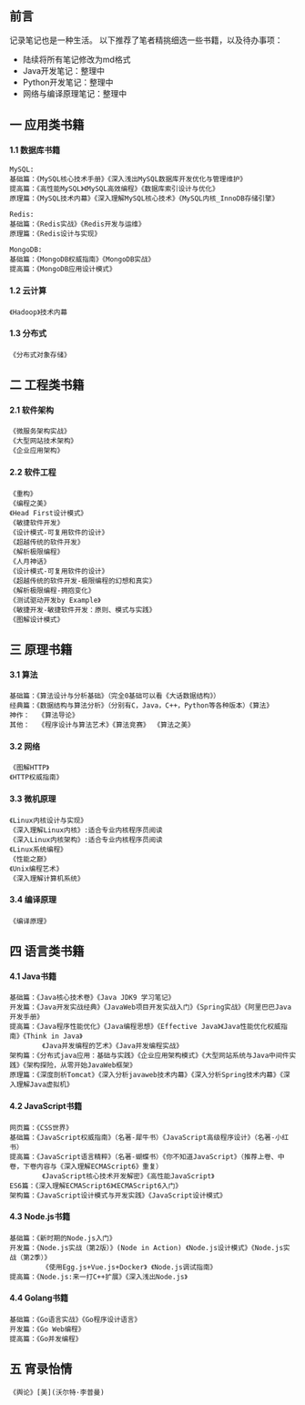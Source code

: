 ##  前言
记录笔记也是一种生活。
以下推荐了笔者精挑细选一些书籍，以及待办事项：
- 陆续将所有笔记修改为md格式
- Java开发笔记：整理中
- Python开发笔记：整理中
- 网络与编译原理笔记：整理中

## 一 应用类书籍
#### 1.1 数据库书籍
```
MySQL:
基础篇：《MySQL核心技术手册》《深入浅出MySQL数据库开发优化与管理维护》
提高篇：《高性能MySQL》《MySQL高效编程》《数据库索引设计与优化》
原理篇：《MySQL技术内幕》《深入理解MySQL核心技术》《MySQL内核_InnoDB存储引擎》

Redis:
基础篇：《Redis实战》《Redis开发与运维》  
原理篇：《Redis设计与实现》    

MongoDB:
基础篇：《MongoDB权威指南》《MongoDB实战》
提高篇：《MongoDB应用设计模式》

```

#### 1.2 云计算
```
《Hadoop》技术内幕
```

#### 1.3 分布式
```
《分布式对象存储》
```

## 二 工程类书籍
#### 2.1 软件架构
```
《微服务架构实战》
《大型网站技术架构》
《企业应用架构》
```
#### 2.2 软件工程
```
《重构》
《编程之美》
《Head First设计模式》
《敏捷软件开发》
《设计模式-可复用软件的设计》
《超越传统的软件开发》
《解析极限编程》
《人月神话》
《设计模式-可复用软件的设计》
《超越传统的软件开发-极限编程的幻想和真实》
《解析极限编程-拥抱变化》
《测试驱动开发by Example》
《敏捷开发-敏捷软件开发：原则、模式与实践》
《图解设计模式》
```
## 三 原理书籍
#### 3.1 算法
```
基础篇：《算法设计与分析基础》（完全0基础可以看《大话数据结构》）
经典篇：《数据结构与算法分析》（分别有C，Java，C++，Python等各种版本）《算法》 
神作：  《算法导论》
其他：  《程序设计与算法艺术》《算法竞赛》 《算法之美》             
```
#### 3.2 网络
```
《图解HTTP》
《HTTP权威指南》
```
#### 3.3 微机原理
```
《Linux内核设计与实现》
《深入理解Linux内核》:适合专业内核程序员阅读
《深入Linux内核架构》:适合专业内核程序员阅读
《Linux系统编程》
《性能之巅》
《Unix编程艺术》
《深入理解计算机系统》
```
#### 3.4 编译原理
```
《编译原理》
```
## 四 语言类书籍
#### 4.1 Java书籍
```
基础篇：《Java核心技术卷》《Java JDK9 学习笔记》
开发篇：《Java开发实战经典》《JavaWeb项目开发实战入门》《Spring实战》《阿里巴巴Java开发手册》
提高篇：《Java程序性能优化》《Java编程思想》《Effective Java》《Java性能优化权威指南》《Think in Java》
        《Java并发编程的艺术》《Java并发编程实战》
架构篇：《分布式java应用：基础与实践》《企业应用架构模式》《大型网站系统与Java中间件实践》《架构探险，从零开始JavaWeb框架》
原理篇：《深度剖析Tomcat》《深入分析javaweb技术内幕》《深入分析Spring技术内幕》《深入理解Java虚拟机》

```
#### 4.2 JavaScript书籍
```
网页篇：《CSS世界》
基础篇：《JavaScript权威指南》（名著-犀牛书）《JavaScript高级程序设计》（名著-小红书）
提高篇：《JavaScript语言精粹》（名著-蝴蝶书）《你不知道JavaScript》（推荐上卷、中卷，下卷内容与《深入理解ECMAScript6》重复）
        《JavaScript核心技术开发解密》《高性能JavaScript》
ES6篇：《深入理解ECMAScript6》《ECMAScript6入门》
架构篇：《JavaScript设计模式与开发实践》《JavaScript设计模式》        
```
#### 4.3 Node.js书籍
```
基础篇：《新时期的Node.js入门》
开发篇：《Node.js实战（第2版）》(Node in Action) 《Node.js设计模式》《Node.js实战（第2季）》
        《使用Egg.js+Vue.js+Docker》 《Node.js调试指南》
提高篇：《Node.js:来一打C++扩展》《深入浅出Node.js》           
```
#### 4.4 Golang书籍
```
基础篇：《Go语言实战》《Go程序设计语言》
开发篇：《Go Web编程》
提高篇：《Go并发编程》                            
```
## 五 宵录怡情
```
《舆论》[美](沃尔特·李普曼)
```